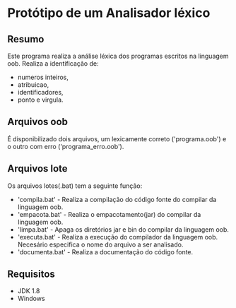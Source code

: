 # Protótipo de um Analisador léxico

## **Resumo**
Este programa realiza a análise léxica dos programas escritos na linguagem oob. 
Realiza a identificação de:
 - numeros inteiros,
 - atribuicao,
 - identificadores,
 - ponto e virgula.

## **Arquivos oob**
É disponibilizado dois arquivos, um lexicamente correto ('programa.oob') e o outro com erro ('programa_erro.oob').

## **Arquivos lote**
Os arquivos lotes(.bat) tem a seguinte função:
- 'compila.bat' - Realiza a compilação do código fonte do compilar da linguagem oob.
- 'empacota.bat' - Realiza o empacotamento(jar) do compilar da linguagem oob.
- 'limpa.bat' - Apaga os diretórios jar e bin do compilar da linguagem oob.
- 'executa.bat' - Realiza a execução do compilador da linguagem oob. Necesário especifica o nome do arquivo a ser analisado.
- 'documenta.bat' - Realiza a documentação do código fonte.

## **Requisitos** 
- JDK 1.8 
- Windows